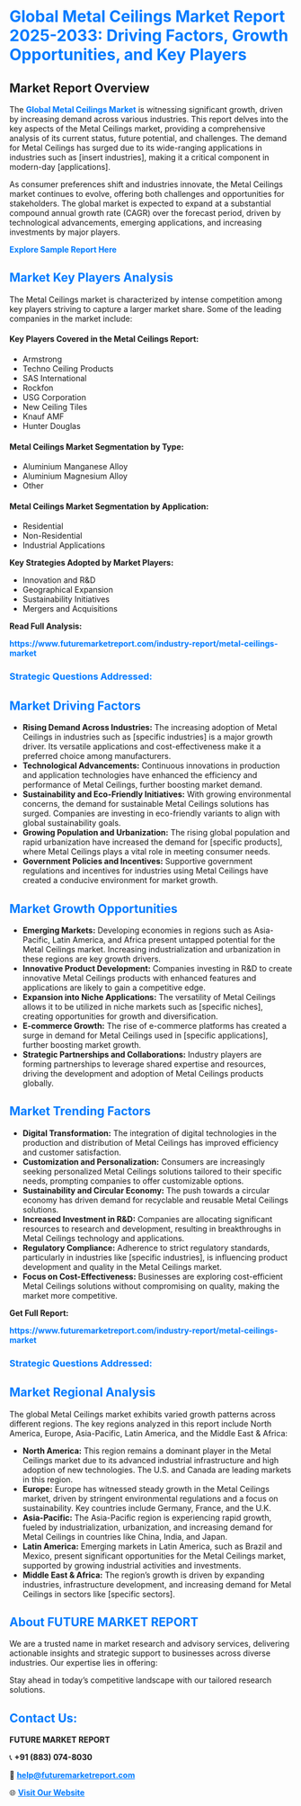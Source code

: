 <h1 style="color: #007BFF;">Global Metal Ceilings Market Report 2025-2033: Driving Factors, Growth Opportunities, and Key Players</h1>

<section id="overview">
<h2>Market Report Overview</h2>
<p>The <a href="https://www.futuremarketreport.com/industry-report/metal-ceilings-market" style="color: #007BFF; text-decoration: none;"><strong>Global Metal Ceilings Market</strong></a> is witnessing significant growth, driven by increasing demand across various industries. This report delves into the key aspects of the Metal Ceilings market, providing a comprehensive analysis of its current status, future potential, and challenges. The demand for Metal Ceilings has surged due to its wide-ranging applications in industries such as [insert industries], making it a critical component in modern-day [applications].</p>
<p>As consumer preferences shift and industries innovate, the Metal Ceilings market continues to evolve, offering both challenges and opportunities for stakeholders. The global market is expected to expand at a substantial compound annual growth rate (CAGR) over the forecast period, driven by technological advancements, emerging applications, and increasing investments by major players.</p>
</section>

<section id="overview">
<p><a href="https://www.futuremarketreport.com/request-sample/reportId=83479" style="color: #007BFF; text-decoration: none;"><strong>Explore Sample Report Here</strong></a></p>
</section>

<section id="key-players">
<h2 style="color: #007BFF;">Market Key Players Analysis</h2>
<p>The Metal Ceilings market is characterized by intense competition among key players striving to capture a larger market share. Some of the leading companies in the market include:</p>
<h4>Key Players Covered in the Metal Ceilings Report:</h4>
<ul><li>Armstrong</li><li>Techno Ceiling Products</li><li>SAS International</li><li>Rockfon</li><li>USG Corporation</li><li>New Ceiling Tiles</li><li>Knauf AMF</li><li>Hunter Douglas</li></ul>
<h4>Metal Ceilings Market Segmentation by Type:</h4>
<ul><li>Aluminium Manganese Alloy</li><li>Aluminium Magnesium Alloy</li><li>Other</li></ul>

<h4>Metal Ceilings Market Segmentation by Application:</h4>
<ul><li>Residential</li><li>Non-Residential</li><li>Industrial Applications</li></ul>
<p><strong>Key Strategies Adopted by Market Players:</strong></p>
<ul>
<li>Innovation and R&D</li>
<li>Geographical Expansion</li>
<li>Sustainability Initiatives</li>
<li>Mergers and Acquisitions</li>
</ul>
</section>

<section>
<p><strong>Read Full Analysis: </strong></p><a href="https://www.futuremarketreport.com/industry-report/metal-ceilings-market" style="color: #007BFF; text-decoration: none;"><strong>https://www.futuremarketreport.com/industry-report/metal-ceilings-market</strong></a>
<h3 style="color: #007BFF;">Strategic Questions Addressed:</h3>
</section>

<section id="driving-factors">
<h2 style="color: #007BFF;">Market Driving Factors</h2>
<ul>
<li><strong>Rising Demand Across Industries:</strong> The increasing adoption of Metal Ceilings in industries such as [specific industries] is a major growth driver. Its versatile applications and cost-effectiveness make it a preferred choice among manufacturers.</li>
<li><strong>Technological Advancements:</strong> Continuous innovations in production and application technologies have enhanced the efficiency and performance of Metal Ceilings, further boosting market demand.</li>
<li><strong>Sustainability and Eco-Friendly Initiatives:</strong> With growing environmental concerns, the demand for sustainable Metal Ceilings solutions has surged. Companies are investing in eco-friendly variants to align with global sustainability goals.</li>
<li><strong>Growing Population and Urbanization:</strong> The rising global population and rapid urbanization have increased the demand for [specific products], where Metal Ceilings plays a vital role in meeting consumer needs.</li>
<li><strong>Government Policies and Incentives:</strong> Supportive government regulations and incentives for industries using Metal Ceilings have created a conducive environment for market growth.</li>
</ul>
</section>

<section id="growth-opportunities">
<h2 style="color: #007BFF;">Market Growth Opportunities</h2>
<ul>
<li><strong>Emerging Markets:</strong> Developing economies in regions such as Asia-Pacific, Latin America, and Africa present untapped potential for the Metal Ceilings market. Increasing industrialization and urbanization in these regions are key growth drivers.</li>
<li><strong>Innovative Product Development:</strong> Companies investing in R&D to create innovative Metal Ceilings products with enhanced features and applications are likely to gain a competitive edge.</li>
<li><strong>Expansion into Niche Applications:</strong> The versatility of Metal Ceilings allows it to be utilized in niche markets such as [specific niches], creating opportunities for growth and diversification.</li>
<li><strong>E-commerce Growth:</strong> The rise of e-commerce platforms has created a surge in demand for Metal Ceilings used in [specific applications], further boosting market growth.</li>
<li><strong>Strategic Partnerships and Collaborations:</strong> Industry players are forming partnerships to leverage shared expertise and resources, driving the development and adoption of Metal Ceilings products globally.</li>
</ul>
</section>

<section id="trending-factors">
<h2 style="color: #007BFF;">Market Trending Factors</h2>
<ul>
<li><strong>Digital Transformation:</strong> The integration of digital technologies in the production and distribution of Metal Ceilings has improved efficiency and customer satisfaction.</li>
<li><strong>Customization and Personalization:</strong> Consumers are increasingly seeking personalized Metal Ceilings solutions tailored to their specific needs, prompting companies to offer customizable options.</li>
<li><strong>Sustainability and Circular Economy:</strong> The push towards a circular economy has driven demand for recyclable and reusable Metal Ceilings solutions.</li>
<li><strong>Increased Investment in R&D:</strong> Companies are allocating significant resources to research and development, resulting in breakthroughs in Metal Ceilings technology and applications.</li>
<li><strong>Regulatory Compliance:</strong> Adherence to strict regulatory standards, particularly in industries like [specific industries], is influencing product development and quality in the Metal Ceilings market.</li>
<li><strong>Focus on Cost-Effectiveness:</strong> Businesses are exploring cost-efficient Metal Ceilings solutions without compromising on quality, making the market more competitive.</li>
</ul>
</section>

<section>
<p><strong>Get Full Report: </strong></p><a href="https://www.futuremarketreport.com/industry-report/metal-ceilings-market" style="color: #007BFF; text-decoration: none;"><strong>https://www.futuremarketreport.com/industry-report/metal-ceilings-market</strong></a>
<h3 style="color: #007BFF;">Strategic Questions Addressed:</h3>
</section>


<section id="regional-analysis">
<h2 style="color: #007BFF;">Market Regional Analysis</h2>
<p>The global Metal Ceilings market exhibits varied growth patterns across different regions. The key regions analyzed in this report include North America, Europe, Asia-Pacific, Latin America, and the Middle East & Africa:</p>
<ul>
<li><strong>North America:</strong> This region remains a dominant player in the Metal Ceilings market due to its advanced industrial infrastructure and high adoption of new technologies. The U.S. and Canada are leading markets in this region.</li>
<li><strong>Europe:</strong> Europe has witnessed steady growth in the Metal Ceilings market, driven by stringent environmental regulations and a focus on sustainability. Key countries include Germany, France, and the U.K.</li>
<li><strong>Asia-Pacific:</strong> The Asia-Pacific region is experiencing rapid growth, fueled by industrialization, urbanization, and increasing demand for Metal Ceilings in countries like China, India, and Japan.</li>
<li><strong>Latin America:</strong> Emerging markets in Latin America, such as Brazil and Mexico, present significant opportunities for the Metal Ceilings market, supported by growing industrial activities and investments.</li>
<li><strong>Middle East & Africa:</strong> The region’s growth is driven by expanding industries, infrastructure development, and increasing demand for Metal Ceilings in sectors like [specific sectors].</li>
</ul>
</section>

<footer>
<h2 style="color: #007BFF;">About FUTURE MARKET REPORT</h2>
<p>We are a trusted name in market research and advisory services, delivering actionable insights and strategic support to businesses across diverse industries. Our expertise lies in offering:</p>

<p>Stay ahead in today’s competitive landscape with our tailored research solutions.</p>

<h2 style="color: #007BFF;">Contact Us:</h2>
<p><strong>FUTURE MARKET REPORT</strong></p>
<p>📞 <strong>+91 (883) 074-8030</strong></p>
<p>📧 <strong><a href="mailto:help@futuremarketreport.com" style="color: #007BFF;">help@futuremarketreport.com</a></strong></p>
<p>🌐 <strong><a href="https://www.futuremarketreport.com/" style="color: #007BFF;">Visit Our Website</a></strong></p>
</footer>